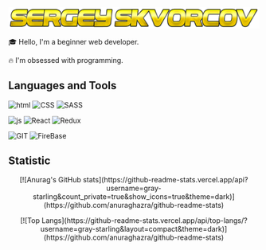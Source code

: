 ![Sergey Skvorcov](https://raw.githubusercontent.com/Gray-Starling/gray-starling/main/assets/banner.png)

🎓 Hello, I'm a beginner web developer.

🔥 I'm obsessed with programming.

## Languages and Tools

![html](https://img.shields.io/badge/HTML-000?style=for-the-badge&logo=HTML5)
![CSS](https://img.shields.io/badge/CSS-000?style=for-the-badge&logo=CSS3)
![SASS](https://img.shields.io/badge/SASS-000?style=for-the-badge&logo=sass)

![js](https://img.shields.io/badge/JavaScript-000?style=for-the-badge&logo=JavaScript)
![React](https://img.shields.io/badge/React-000?style=for-the-badge&logo=React)
![Redux](https://img.shields.io/badge/Redux-000?style=for-the-badge&logo=Redux)

![GIT](https://img.shields.io/badge/GIT-000?style=for-the-badge&logo=git)
![FireBase](https://img.shields.io/badge/FireBase-000?style=for-the-badge&logo=firebase)

## Statistic

<p align="center">
[![Anurag's GitHub stats](https://github-readme-stats.vercel.app/api?username=gray-starling&count_private=true&show_icons=true&theme=dark)](https://github.com/anuraghazra/github-readme-stats)
</p>
<p align="center">
[![Top Langs](https://github-readme-stats.vercel.app/api/top-langs/?username=gray-starling&layout=compact&theme=dark)](https://github.com/anuraghazra/github-readme-stats)
</p>
